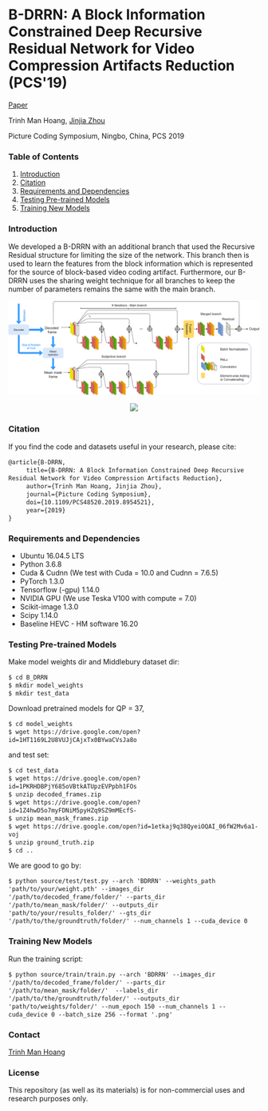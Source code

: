 ﻿# B-DRRN: A Block Information Constrained Deep Recursive Residual Network for Video Compression Artifacts Reduction (PCS'19)
[Paper](https://doi.org/10.1109/PCS48520.2019.8954521)

Trinh Man Hoang,
[Jinjia Zhou](https://www.zhou-lab.info/jinjia-zhou)


Picture Coding Symposium, Ningbo, China, PCS 2019

### Table of Contents
1. [Introduction](#introduction)
1. [Citation](#citation)
1. [Requirements and Dependencies](#requirements-and-dependencies)
1. [Testing Pre-trained Models](#testing-pre-trained-models)
1. [Training New Models](#training-new-models) 

### Introduction
We developed a B-DRRN with an additional branch that used the Recursive Residual structure for limiting the size of the network.
This branch then is used to learn the features from the block information which is represented for the source of block-based video
coding artifact. Furthermore, our B-DRRN uses the sharing weight technique for all branches to keep the number of parameters remains 
the same with the main branch.


<p align='center'>
  <img src='images/architecture.png' width='800'/>
</p>

<p align='center'>
  <img src='images/results.png' width='800'/>
</p>

### Citation
If you find the code and datasets useful in your research, please cite:

    @article{B-DRRN,
         title={B-DRRN: A Block Information Constrained Deep Recursive Residual Network for Video Compression Artifacts Reduction},
         author={Trinh Man Hoang, Jinjia Zhou},
         journal={Picture Coding Symposium},
         doi={10.1109/PCS48520.2019.8954521},
         year={2019}
    }

### Requirements and Dependencies
- Ubuntu 16.04.5 LTS
- Python 3.6.8
- Cuda & Cudnn (We test with Cuda = 10.0 and Cudnn = 7.6.5)
- PyTorch 1.3.0
- Tensorflow (-gpu) 1.14.0
- NVIDIA GPU (We use Teska V100 with compute = 7.0)
- Scikit-image 1.3.0
- Scipy 1.14.0
- Baseline HEVC - HM software 16.20


### Testing Pre-trained Models
Make model weights dir and Middlebury dataset dir:

    $ cd B_DRRN
    $ mkdir model_weights
    $ mkdir test_data
    
Download pretrained models for QP = 37, 

    $ cd model_weights
    $ wget https://drive.google.com/open?id=1HT1169L2U8VUJjCAjxTx0BYwaCVsJa8o
    
and test set:
    
    $ cd test_data
    $ wget https://drive.google.com/open?id=1PKRHDBPjY685oVBtkATUpzEVPpbh1FOs
    $ unzip decoded_frames.zip
    $ wget https://drive.google.com/open?id=1Z4hwD5o7myFDNiM5pyHZq9SZ9mMEcfS-
    $ unzip mean_mask_frames.zip
    $ wget https://drive.google.com/open?id=1etkaj9q38QyeiOQAI_06fW2Mv6a1-voj
    $ unzip ground_truth.zip
    $ cd ..

We are good to go by:

    $ python source/test/test.py --arch 'BDRRN' --weights_path 'path/to/your/weight.pth' --images_dir '/path/to/decoded_frame/folder/' --parts_dir '/path/to/mean_mask/folder/' --outputs_dir 'path/to/your/results_folder/' --gts_dir '/path/to/the/groundtruth/folder/' --num_channels 1 --cuda_device 0


### Training New Models
    
Run the training script:

    $ python source/train/train.py --arch 'BDRRN' --images_dir '/path/to/decoded_frame/folder/' --parts_dir '/path/to/mean_mask/folder/'  --labels_dir '/path/to/the/groundtruth/folder/' --outputs_dir 'path/to/weights/folder/' --num_epoch 150 --num_channels 1 --cuda_device 0 --batch_size 256 --format '.png'


### Contact
[Trinh Man Hoang](mailto:hoangtrinh1001@gmail.com)

### License
This repository (as well as its materials) is for non-commercial uses and research purposes only.
